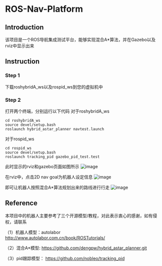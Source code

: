 # ROS-Nav-Platform
## Introduction
 该项目是一个ROS导航集成测试平台，能够实现混合A*算法，并在Gazebo以及rviz中显示出来
## Instruction
### Step 1
下载roshybridA_ws以及rospid_ws到您的虚拟机中
### Step 2
打开两个终端，分别运行以下代码
对于roshybridA_ws
```
cd roshybridA_ws
source devel/setup.bash
roslaunch hybrid_astar_planner navtest.launch
```
对于rospid_ws
```
cd rospid_ws
source devel/setup.bash
roslaunch tracking_pid gazebo_pid_test.test
```
此时显示的rviz和gazebo页面如图所示
![image](https://github.com/ppap36/ROS-Nav-Platform/assets/108739132/7d222b5e-4995-4f96-9b93-85adf75d5bf3)

在rviz中，点击2D nav goal为机器人设定信息
![image](https://github.com/ppap36/ROS-Nav-Platform/assets/108739132/72c08cff-a782-4132-86f3-e587003d1ec8)

即可让机器人按照混合A*算法规划出来的路线进行行走
![image](https://github.com/ppap36/ROS-Nav-Platform/assets/108739132/c8f9f636-bd41-42b8-b5bf-3fb1e55e86dd)

## Reference 
本项目中的机器人主要参考了三个开源模型/教程，对此表示衷心的感谢，如有侵权，请联系

（1）机器人模型：autolabor
http://www.autolabor.com.cn/book/ROSTutorials/

（2）混合A*模型:
https://github.com/dengpw/hybrid_astar_planner.git

（3）pid跟踪模型：
https://github.com/nobleo/tracking_pid
